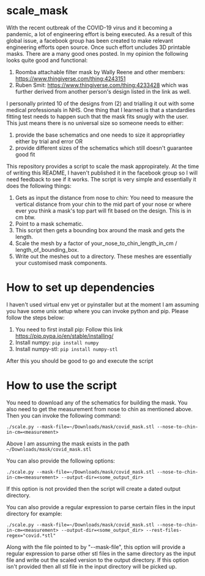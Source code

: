 # scale_mask

With the recent outbreak of the COVID-19 virus and it becoming a pandemic, a lot of engineering effort is being executed. As a result of this global issue, a facebook group has been created to make relevant engineering efforts open source. Once such effort uncludes 3D printable masks. There are a many good ones posted. In my opinion the following looks quite good and functional:

1) Roomba attachable filter mask by Wally Reene and other members: https://www.thingiverse.com/thing:4243151
2) Ruben Smit: https://www.thingiverse.com/thing:4233428 which was further derived from another person's design listed in the link as well.

I personally printed 10 of the designs from (2) and trialling it out with some medical professionals in NHS. One thing that I learned is that a standardies fitting test needs to happen such that the mask fits snugly with the user. This just means there is no universal size so someone needs to either:

1) provide the base schematics and one needs to size it appropriatley either by trial and error
OR
2) provide different sizes of the schematics which still doesn't guarantee good fit

This repository provides a script to scale the mask appropirately. At the time of writing this README, I haven't published it in the facebook group so I will need feedback to see if it works. The script is very simple and essentially it does the following things:

1) Gets as input the distance from nose to chin: You need to measure the vertical distance from your chin to the mid part of your nose or where ever you think a mask's top part will fit based on the design. This is in cm btw.
2) Point to a mask schematic.
3) This script then gets a bounding box around the mask and gets the length.
4) Scale the mesh by a factor of your_nose_to_chin_length_in_cm / length_of_bounding_box.
5) Write out the meshes out to a directory. These meshes are essentially your customised mask components.

# How to set up dependencies

I haven't used virtual env yet or pyinstaller but at the moment I am assuming you have some unix setup where you can invoke python and pip. Please follow the steps below:

1) You need to first install pip: Follow this link https://pip.pypa.io/en/stable/installing/
2) Install numpy: ```pip install numpy```
3) Install numpy-stl: ```pip install numpy-stl```

After this you should be good to go and execute the script

# How to use the script

You need to download any of the schematics for building the mask. You also need to get the measurement from nose to chin as mentioned above. Then you can invoke the following command:

```./scale.py --mask-file=~/Downloads/mask/covid_mask.stl --nose-to-chin-in-cm=<measurement>```

Above I am assuming the mask exists in the path ```~/Downloads/mask/covid_mask.stl```

You can also provide the following options:

```./scale.py --mask-file=~/Downloads/mask/covid_mask.stl --nose-to-chin-in-cm=<measurement> --output-dir=<some_output_dir>```

If this option is not provided then the script will create a dated output directory.

You can also provide a regular expression to parse certain files in the input directory for example:

```./scale.py --mask-file=~/Downloads/mask/covid_mask.stl --nose-to-chin-in-cm=<measurement> --output-dir=<some_output_dir> --rest-files-regex="covid.*stl"```

Along with the file pointed to by "--mask-file", this option will provide a regular expression to parse other stl files in the same directory as the input file and write out the scaled version to the output directory. If this option isn't provided then all stl file in the input directory will be picked up.
